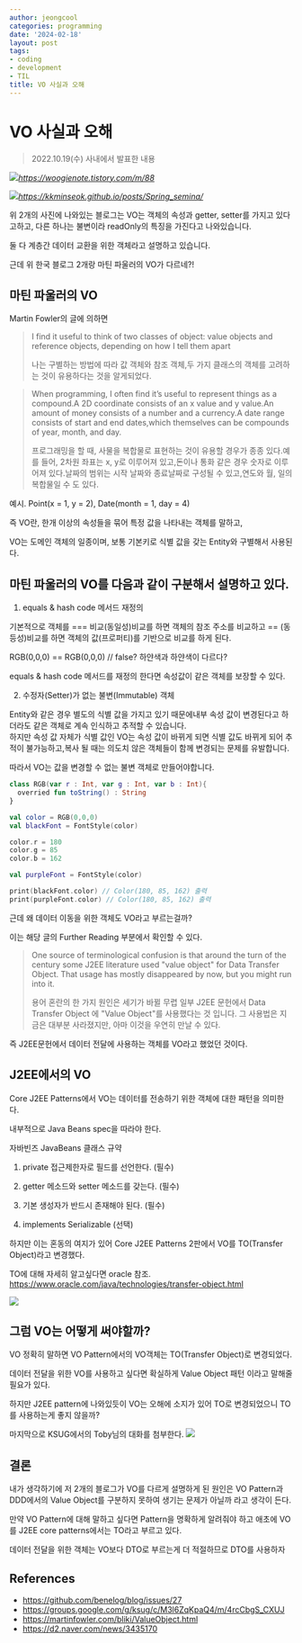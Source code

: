```yaml
---
author: jeongcool
categories: programming
date: '2024-02-18'
layout: post
tags:
- coding
- development
- TIL
title: VO 사실과 오해
---
```


# VO 사실과 오해
> 2022.10.19(수) 사내에서 발표한 내용

![](/assets/images/posts/programming/VO사실과_오해_img_1.png)*https://woogienote.tistory.com/m/88*



![](/assets/images/posts/programming/VO사실과_오해_img_2.png)*https://kkminseok.github.io/posts/Spring_semina/*
 

위 2개의 사진에 나와있는 블로그는 VO는 객체의 속성과 getter, setter를 가지고 있다고하고, 다른 하나는 불변이라 readOnly의 특징을 가진다고 나와있습니다.

둘 다 계층간 데이터 교환을 위한 객체라고 설명하고 있습니다. 

근데 위 한국 블로그 2개랑 마틴 파울러의 VO가 다르네?!

## 마틴 파울러의 VO

Martin Fowler의 글에 의하면 

> I find it useful to think of two classes of object: value objects and reference objects, depending on how I tell them apart
>
> 나는 구별하는 방법에 따라 값 객체와 참조 객체,두 가지 클래스의 객체를 고려하는 것이 유용하다는 것을 알게되었다.

> When programming, I often find it’s useful to represent things as a compound.A 2D coordinate consists of an x value and y value.An amount of money consists of a number and a currency.A date range consists of start and end dates,which themselves can be compounds of year, month, and day.
>
>프로그래밍을 할 때, 사물을 복합물로 표현하는 것이 유용할 경우가 종종 있다.예를 들어, 2차원 좌표는 x, y로 이루어져 있고,돈이나 통화 같은 경우 숫자로 이루어져 있다.날짜의 범위는 시작 날짜와 종료날짜로 구성될 수 있고,연도와 월, 일의 복합물일 수 도 있다.

예시. Point(x = 1, y = 2), Date(month = 1, day = 4) 

즉 VO란, 한개 이상의 속성들을 묶어 특정 값을 나타내는 객체를 말하고, 

VO는 도메인 객체의 일종이며, 보통 기본키로 식별 값을 갖는 Entity와 구별해서 사용된다.

## 마틴 파울러의 VO를 다음과 같이 구분해서 설명하고 있다.

1. equals & hash code 메서드 재정의

기본적으로 객체를 === 비교(동일성)비교를 하면 객체의 참조 주소를 비교하고 == (동등성)비교를 하면 객체의 값(프로퍼티)를 기반으로 비교를 하게 된다.

RGB(0,0,0) == RGB(0,0,0) // false? 하얀색과 하얀색이 다르다?

equals & hash code 메서드를 재정의 한다면 속성값이 같은 객체를 보장할 수 있다.

2. 수정자(Setter)가 없는 불변(Immutable) 객체

Entity와 같은 경우 별도의 식별 값을 가지고 있기 때문에내부 속성 값이 변경된다고 하더라도 같은 객체로 계속 인식하고 추적할 수 있습니다.  
하지만 속성 값 자체가 식별 값인 VO는 속성 값이 바뀌게 되면 식별 값도 바뀌게 되어 추적이 불가능하고,복사 될 때는 의도치 않은 객체들이 함께 변경되는 문제를 유발합니다.

따라서 VO는 값을 변경할 수 없는 불변 객체로 만들어야합니다.

```kotlin
class RGB(var r : Int, var g : Int, var b : Int){
  overried fun toString() : String
}

val color = RGB(0,0,0)
val blackFont = FontStyle(color)

color.r = 180
color.g = 85
color.b = 162

val purpleFont = FontStyle(color)

print(blackFont.color) // Color(180, 85, 162) 출력
print(purpleFont.color) // Color(180, 85, 162) 출력
```

근데 왜 데이터 이동을 위한 객체도 VO라고 부르는걸까?

이는 해당 글의 Further Reading 부분에서 확인할 수 있다.

> One source of terminological confusion is that around the turn of the century some J2EE literature used "value object" for Data Transfer Object. That usage has mostly disappeared by now, but you might run into it.
>
> 용어 혼란의 한 가지 원인은 세기가 바뀔 무렵 일부 J2EE 문헌에서 Data Transfer Object 에 "Value Object"를 사용했다는 것 입니다. 그 사용법은 지금은 대부분 사라졌지만, 아마 이것을 우연히 만날 수 있다.

즉 J2EE문헌에서 데이터 전달에 사용하는 객체를 VO라고 했었던 것이다.

## J2EE에서의 VO



Core J2EE Patterns에서 VO는 데이터를 전송하기 위한 객체에 대한 패턴을 의미한다.

내부적으로 Java Beans spec을 따라야 한다.

자바빈즈 JavaBeans 클래스 규약

1. private 접근제한자로 필드를 선언한다. (필수)

2. getter 메소드와 setter 메소드를 갖는다. (필수)

3. 기본 생성자가 반드시 존재해야 된다. (필수)

4. implements Serializable (선택)

하지만 이는 혼동의 여지가 있어 Core J2EE Patterns 2판에서 VO를 TO(Transfer Object)라고 변경했다.

TO에 대해 자세히 알고싶다면 oracle 참조. https://www.oracle.com/java/technologies/transfer-object.html 

![](/assets/images/posts/programming/VO사실과_오해_img_3.png)

## 그럼 VO는 어떻게 써야할까?

VO 정확히 말하면 VO Pattern에서의 VO객체는 TO(Transfer Object)로 변경되었다.

데이터 전달을 위한 VO를 사용하고 싶다면 확실하게 Value Object 패턴 이라고 말해줄 필요가 있다.

하지만 J2EE pattern에 나와있듯이 VO는 오해에 소지가 있어 TO로 변경되었으니 TO를 사용하는게 좋지 않을까?

마지막으로 KSUG에서의 Toby님의 대화를 첨부한다.
![](/assets/images/posts/programming/VO사실과_오해_img_4.png)

## 결론

내가 생각하기에 저 2개의 블로그가 VO를 다르게 설명하게 된 원인은 VO Pattern과 DDD에서의 Value Object를 구분하지 못하여 생기는 문제가 아닐까 라고 생각이 든다.

만약 VO Pattern에 대해 말하고 싶다면 Pattern을 명확하게 알려줘야 하고 애초에 VO를 J2EE core patterns에서는 TO라고 부르고 있다.

데이터 전달을 위한 객체는 VO보다 DTO로 부르는게 더 적절하므로 DTO를 사용하자

## References
- https://github.com/benelog/blog/issues/27
- https://groups.google.com/g/ksug/c/M3l6ZqKpaQ4/m/4rcCbgS_CXUJ
- https://martinfowler.com/bliki/ValueObject.html
- https://d2.naver.com/news/3435170